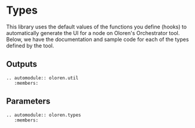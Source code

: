 # Types

This library uses the default values of the functions you define (hooks) to automatically generate the UI for a node
on Oloren's Orchestrator tool. Below, we have the documentation and sample code for each of the types defined by the
tool.

## Outputs

```{eval-rst}
.. automodule:: oloren.util
   :members:
```

## Parameters

```{eval-rst}
.. automodule:: oloren.types
   :members:
```
